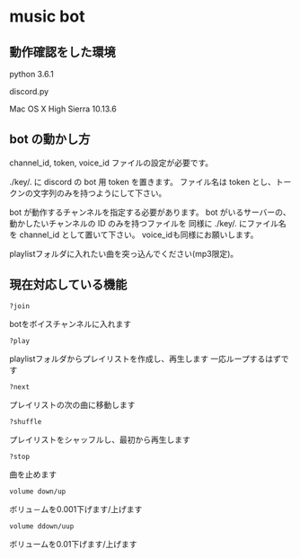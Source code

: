 # music bot

## 動作確認をした環境

python 3.6.1

discord.py

Mac OS X High Sierra 10.13.6

## bot の動かし方

channel_id, token, voice_id ファイルの設定が必要です。

./key/. に discord の bot 用 token を置きます。
ファイル名は token とし、トークンの文字列のみを持つようにして下さい。

bot が動作するチャンネルを指定する必要があります。
bot がいるサーバーの、動かしたいチャンネルの ID のみを持つファイルを
同様に ./key/. にファイル名を channel_id として置いて下さい。
voice_idも同様にお願いします。

playlistフォルダに入れたい曲を突っ込んでください(mp3限定)。
## 現在対応している機能
~~~
?join
~~~
botをボイスチャンネルに入れます
~~~
?play
~~~
playlistフォルダからプレイリストを作成し、再生します
一応ループするはずです
~~~
?next
~~~
プレイリストの次の曲に移動します
~~~
?shuffle
~~~
プレイリストをシャッフルし、最初から再生します
~~~
?stop
~~~
曲を止めます
~~~?
volume down/up
~~~
ボリュ－ムを0.001下げます/上げます
~~~?
volume ddown/uup
~~~
ボリュームを0.01下げます/上げます
